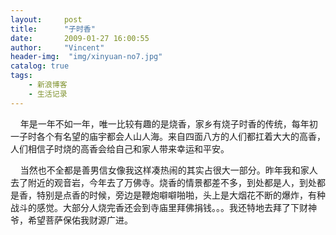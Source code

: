 ```yaml
---
layout:     post
title:      "子时香"
date:       2009-01-27 16:00:55
author:     "Vincent"
header-img:  "img/xinyuan-no7.jpg"
catalog: true
tags:
    - 新浪博客
    - 生活记录
---
```



   
年是一年不如一年，唯一比较有趣的是烧香，家乡有烧子时香的传统，每年初一子时各个有名望的庙宇都会人山人海。来自四面八方的人们都扛着大大的高香，人们相信子时烧的高香会给自己和家人带来幸运和平安。

   
当然也不全都是善男信女像我这样凑热闹的其实占很大一部分。昨年我和家人去了附近的观音岩，今年去了万佛寺。烧香的情景都差不多，到处都是人，到处都是香，特别是点香的时候，旁边是鞭炮噼噼啪啪，头上是大烟花不断的爆炸，有种战斗的感觉。大部分人烧完香还会到寺庙里拜佛捐钱。。。我还特地去拜了下财神爷，希望菩萨保佑我财源广进。



